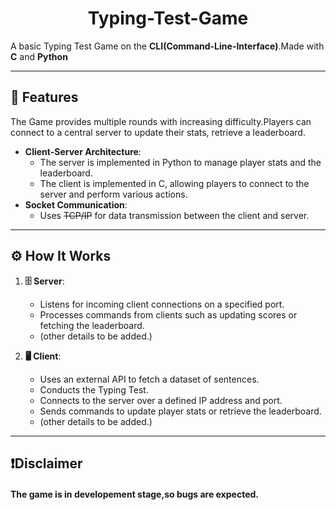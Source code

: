 <h1 align = "center";>Typing-Test-Game</h1>

A basic Typing Test Game on the **CLI(Command-Line-Interface)**.Made with **C** and **Python**

---

## 🚀 Features

The Game provides multiple rounds with increasing difficulty.Players can connect to a central server to update their stats, retrieve a leaderboard.


- **Client-Server Architecture**: 
  - The server is implemented in Python to manage player stats and the leaderboard.
  - The client is implemented in C, allowing players to connect to the server and perform various actions.
- **Socket Communication**:
  - Uses ~~TCP/IP~~ for data transmission between the client and server.

---

## ⚙ How It Works
1. **🗄️ Server**:
   - Listens for incoming client connections on a specified port.
   - Processes commands from clients such as updating scores or fetching the leaderboard.
   - (other details to be added.)

2. **🖥️ Client**:
   - Uses an external API to fetch a dataset of sentences.
   - Conducts the Typing Test.
   - Connects to the server over a defined IP address and port.
   - Sends commands to update player stats or retrieve the leaderboard.
   - (other details to be added.)

---

## ❗Disclaimer

#### The game is in developement stage,so bugs are expected.

